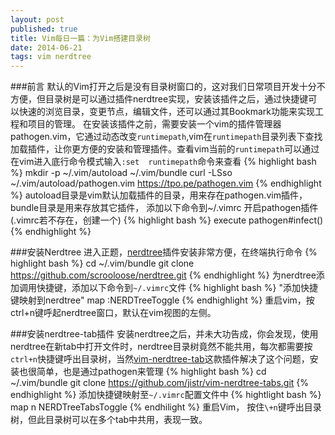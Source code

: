 ```yaml
---
layout: post
published: true
title: Vim每日一篇：为Vim搭建目录树
date: 2014-06-21
tags: vim nerdtree
---
```


###前言
默认的Vim打开之后是没有目录树窗口的，这对我们日常项目开发十分不方便，但目录树是可以通过插件nerdtree实现，安装该插件之后，通过快捷键可以快速的浏览目录，变更节点，编辑文件，还可以通过其Bookmark功能来实现工程和项目的管理。
在安装该插件之前，需要安装一个vim的插件管理器pathogen.vim，它通过动态改变`runtimepath`,vim在`runtimepath`目录列表下查找加载插件，让你更方便的安装和管理插件。查看vim当前的`runtimepath`可以通过在vim进入底行命令模式输入`:set  runtimepath`命令来查看
{% highlight bash %}
mkdir -p ~/.vim/autoload ~/.vim/bundle
curl -LSso ~/.vim/autoload/pathogen.vim https://tpo.pe/pathogen.vim
{% endhighlight %}
autoload目录是vim默认加载插件的目录，用来存在pathogen.vim插件，bundle目录是用来存放其它插件，
添加以下命令到~/.vimrc 开启pathogen插件(.vimrc若不存在，创建一个)
{% highlight bash %}
execute pathogen#infect()
{% endhighlight %}

###安装Nerdtree
进入正题，[nerdtree](https://github.com/scrooloose/nerdtree)插件安装非常方便，在终端执行命令
{% highlight bash %}
cd ~/.vim/bundle
git clone https://github.com/scrooloose/nerdtree.git
{% endhighlight %}
为nerdtree添加调用快捷键，添加以下命令到`~/.vimrc`文件
{% highlight bash %}
"添加快捷键映射到nerdtree"
map <C-n> :NERDTreeToggle<CR>
{% endhighlight %}
重启vim，按ctrl+n键呼起nerdtree窗口，默认在vim视图的左侧。


###安装nerdtree-tab插件
安装nerdtree之后，并未大功告成，你会发现，使用nerdtree在新tab中打开文件时，nerdtree目录树竟然不能共用，每次都需要按`ctrl+n`快捷键呼出目录树，当然[vim-nerdtree-tab](https://github.com/jistr/vim-nerdtree-tabs)这款插件解决了这个问题，安装也很简单，也是通过pathogen来管理
{% highlight bash %}
cd ~/.vim/bundle
git clone https://github.com/jistr/vim-nerdtree-tabs.git
{% endhighlight %}
添加快捷键映射至`~/.vimrc`配置文件中
{% hightlight bash %}
map <Leader>n <plug>NERDTreeTabsToggle<CR>
{% endhilight %}
重启Vim， 按住`\+n`键呼出目录树，但此目录树可以在多个tab中共用，表现一致。



